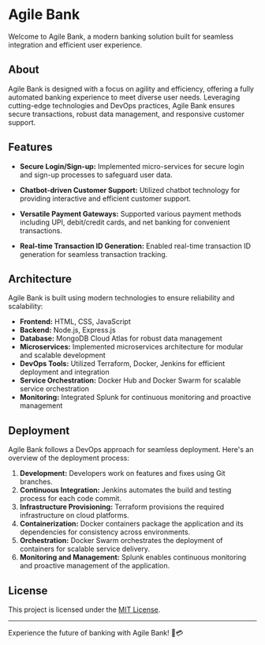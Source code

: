 # Agile Bank

Welcome to Agile Bank, a modern banking solution built for seamless integration and efficient user experience.

## About

Agile Bank is designed with a focus on agility and efficiency, offering a fully automated banking experience to meet diverse user needs. Leveraging cutting-edge technologies and DevOps practices, Agile Bank ensures secure transactions, robust data management, and responsive customer support.

## Features

- **Secure Login/Sign-up:** Implemented micro-services for secure login and sign-up processes to safeguard user data.
  
- **Chatbot-driven Customer Support:** Utilized chatbot technology for providing interactive and efficient customer support.

- **Versatile Payment Gateways:** Supported various payment methods including UPI, debit/credit cards, and net banking for convenient transactions.

- **Real-time Transaction ID Generation:** Enabled real-time transaction ID generation for seamless transaction tracking.

## Architecture

Agile Bank is built using modern technologies to ensure reliability and scalability:

- **Frontend:** HTML, CSS, JavaScript
- **Backend:** Node.js, Express.js
- **Database:** MongoDB Cloud Atlas for robust data management
- **Microservices:** Implemented microservices architecture for modular and scalable development
- **DevOps Tools:** Utilized Terraform, Docker, Jenkins for efficient deployment and integration
- **Service Orchestration:** Docker Hub and Docker Swarm for scalable service orchestration
- **Monitoring:** Integrated Splunk for continuous monitoring and proactive management

## Deployment

Agile Bank follows a DevOps approach for seamless deployment. Here's an overview of the deployment process:

1. **Development:** Developers work on features and fixes using Git branches.
2. **Continuous Integration:** Jenkins automates the build and testing process for each code commit.
3. **Infrastructure Provisioning:** Terraform provisions the required infrastructure on cloud platforms.
4. **Containerization:** Docker containers package the application and its dependencies for consistency across environments.
5. **Orchestration:** Docker Swarm orchestrates the deployment of containers for scalable service delivery.
6. **Monitoring and Management:** Splunk enables continuous monitoring and proactive management of the application.

## License

This project is licensed under the [MIT License](LICENSE).

---

Experience the future of banking with Agile Bank! 🚀💳
